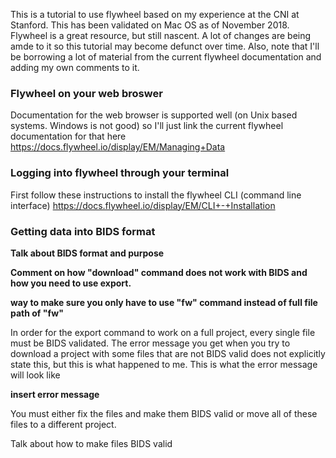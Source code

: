 This is a tutorial to use flywheel based on my experience at the CNI at Stanford. This has been validated on Mac OS as of November 2018. 
Flywheel is a great resource, but still nascent. A lot of changes are being amde to it so this tutorial may become defunct over time. 
Also, note that I'll be borrowing a lot of material from the current flywheel documentation and adding my own comments to it. 

<h3> Flywheel on your web broswer </h3>

Documentation for the web browser is supported well (on Unix based systems. Windows is not good) so I'll just link the current flywheel documentation for that here 
https://docs.flywheel.io/display/EM/Managing+Data




<h3> Logging into flywheel through your terminal </h3> 

First follow these instructions to install the flywheel CLI (command line interface) 
https://docs.flywheel.io/display/EM/CLI+-+Installation






<h3> Getting data into BIDS format </h3>

<b> Talk about BIDS format and purpose </b>


<b> Comment on how "download" command does not work with BIDS and how you need to use export. </b>

<b> way to make sure you only have to use "fw" command instead of full file path of "fw" </b>


In order for the export command to work on a full project, every single file must be BIDS validated. 
The error message you get when you try to download a project with some files that are not BIDS valid does not explicitly state this, but this is what happened to me. 
This is what the error message will look like

<b> insert error message </b>

You must either fix the files and make them BIDS valid or move all of these files to a different project. 


Talk about how to make files BIDS valid 








